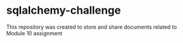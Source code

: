 # sqlalchemy-challenge
This repository was created to store and share documents related to Module 10 assignment
